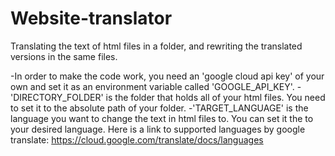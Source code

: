 # Website-translator
Translating the text of html files in a folder, and rewriting the translated versions in the same files.

-In order to make the code work, you need an 'google cloud api key' of your own and set it as an environment variable called 'GOOGLE_API_KEY'.
-'DIRECTORY_FOLDER' is the folder that holds all of your html files. You need to set it to the absolute path of your folder.
-'TARGET_LANGUAGE' is the language you want to change the text in html files to. You can set it the to your desired language. Here is a link to supported languages by google translate: https://cloud.google.com/translate/docs/languages
